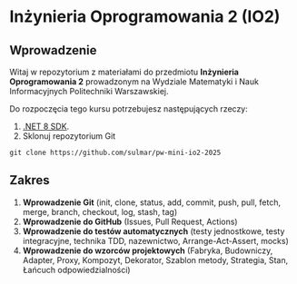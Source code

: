 # Inżynieria Oprogramowania 2 (IO2)

## Wprowadzenie

Witaj w repozytorium z materiałami do przedmiotu **Inżynieria Oprogramowania 2** prowadzonym na Wydziale Matematyki i Nauk Informacyjnych Politechniki Warszawskiej.

Do rozpoczęcia tego kursu potrzebujesz następujących rzeczy:

1. [.NET 8 SDK](https://dotnet.microsoft.com/en-us/download/dotnet/8.0).
2. Sklonuj repozytorium Git
```
git clone https://github.com/sulmar/pw-mini-io2-2025
```

## Zakres
1. **Wprowadzenie Git** (init, clone, status, add, commit, push, pull, fetch, merge, branch, checkout, log, stash, tag)
2. **Wprowadzenie do GitHub** (Issues, Pull Request, Actions)
3. **Wprowadzenie do testów automatycznych** (testy jednostkowe, testy integracyjne, technika TDD, nazewnictwo, Arrange-Act-Assert, mocks)
4. **Wprowadzenie do wzorców projektowych** (Fabryka, Budowniczy, Adapter, Proxy, Kompozyt, Dekorator, Szablon metody, Strategia, Stan, Łańcuch odpowiedzialności)
